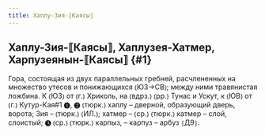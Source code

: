 ```yaml
---
title: Хаплу-Зия-⟦Каясы⟧
---
```

## Хаплу-Зия-⟦Каясы⟧, Хаплузея-Хатмер, Харпузеянын-⟦Каясы⟧ {#1}

Гора, состоящая из двух параллельных гребней, расчлененных на множество утесов и понижающихся ⦅ЮЗ→СВ⦆; между ними травянистая ложбина. К ⦅ЮЗ⦆ от ⦅г.⦆ Хриколь, на ⦅вдрз.⦆ ⦅рр.⦆ Тунас и Ускут, к ⦅ЮВ⦆ от ⦅г.⦆ Кутур-Кая#1 ❶, ❷ ⦅тюрк.⦆ хаплу – дверной, образующий дверь, ворота; Зия – ⦅тюрк.⦆ ⦅ИЛ.⦆; хатмер – ⦅ср.⦆ ⦅тюрк.⦆ катмер – слой, слоистый; ❸ ⦅ср.⦆ ⦅тюрк.⦆ карпыз,  – карпуз – арбуз ⦃Д9⦄.
